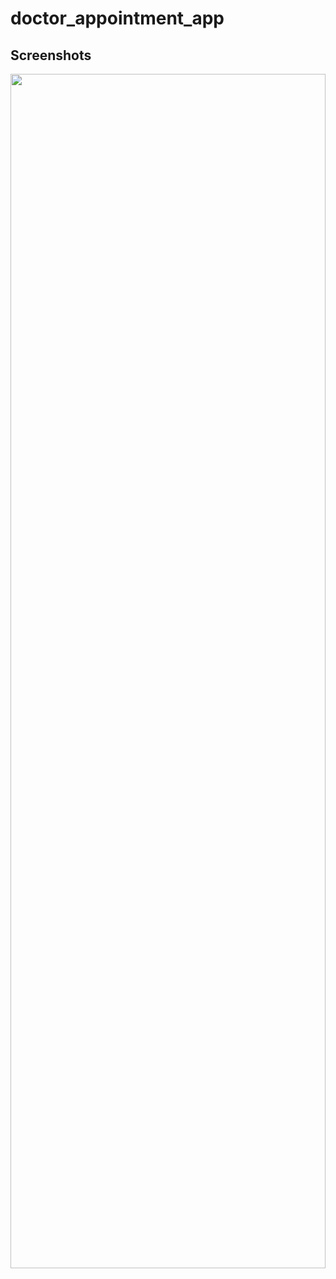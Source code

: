 # doctor_appointment_app

## Screenshots
<p align="center">

<img src="https://github.com/iqbalriiaz/image-logo/blob/main/doctor-appointment-app.gif" style="height: 70%; width:100%;"/>

</p>
